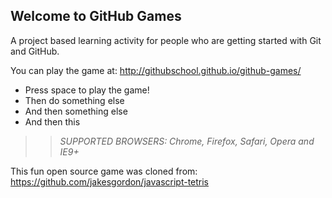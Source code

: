 ## Welcome to GitHub Games

A project based learning activity for people who are getting started with Git and GitHub.

You can play the game at: http://githubschool.github.io/github-games/

- Press space to play the game!
- Then do something else
- And then something else
- And then this

>> _*SUPPORTED BROWSERS*: Chrome, Firefox, Safari, Opera and IE9+_

This fun open source game was cloned from: https://github.com/jakesgordon/javascript-tetris

